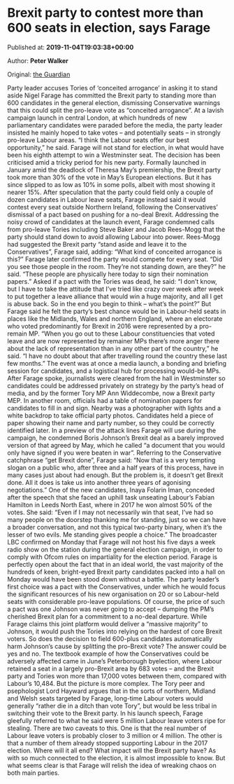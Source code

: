 
# Brexit party to contest more than 600 seats in election, says Farage

Published at: **2019-11-04T19:03:38+00:00**

Author: **Peter Walker**

Original: [the Guardian](https://www.theguardian.com/politics/2019/nov/04/brexit-party-contest-more-than-600-seats-election-says-farage)

Party leader accuses Tories of ‘conceited arrogance’ in asking it to stand aside
Nigel Farage has committed the Brexit party to standing more than 600 candidates in the general election, dismissing Conservative warnings that this could split the pro-leave vote as “conceited arrogance”.
At a lavish campaign launch in central London, at which hundreds of new parliamentary candidates were paraded before the media, the party leader insisted he mainly hoped to take votes – and potentially seats – in strongly pro-leave Labour areas. “I think the Labour seats offer our best opportunity,” he said.
Farage will not stand for election, in what would have been his eighth attempt to win a Westminster seat. The decision has been criticised amid a tricky period for his new party.
Formally launched in January amid the deadlock of Theresa May’s premiership, the Brexit party took more than 30% of the vote in May’s European elections. But it has since slipped to as low as 10% in some polls, albeit with most showing it nearer 15%.
After speculation that the party could field only a couple of dozen candidates in Labour leave seats, Farage instead said it would contest every seat outside Northern Ireland, following the Conservatives’ dismissal of a pact based on pushing for a no-deal Brexit.
Addressing the noisy crowd of candidates at the launch event, Farage condemned calls from pro-leave Tories including Steve Baker and Jacob Rees-Mogg that the party should stand down to avoid allowing Labour into power.
Rees-Mogg had suggested the Brexit party “stand aside and leave it to the Conservatives”, Farage said, adding: “What kind of conceited arrogance is this?”
Farage later confirmed the party would compete for every seat. “Did you see those people in the room. They’re not standing down, are they?” he said. “These people are physically here today to sign their nomination papers.”
Asked if a pact with the Tories was dead, he said: “I don’t know, but I have to take the attitude that I’ve tried like crazy over week after week to put together a leave alliance that would win a huge majority, and all I get is abuse back. So in the end you begin to think – what’s the point?”
But Farage said he felt the party’s best chance would be in Labour-held seats in places like the Midlands, Wales and northern England, where an electorate who voted predominantly for Brexit in 2016 were represented by a pro-remain MP.
“When you go out to these Labour constituencies that voted leave and are now represented by remainer MPs there’s more anger there about the lack of representation than in any other part of the country,” he said. “I have no doubt about that after travelling round the country these last few months.”
The event was at once a media launch, a bonding and briefing session for candidates, and a logistical hub for processing would-be MPs.
After Farage spoke, journalists were cleared from the hall in Westminster so candidates could be addressed privately on strategy by the party’s head of media, and by the former Tory MP Ann Widdecombe, now a Brexit party MEP.
In another room, officials had a table of nomination papers for candidates to fill in and sign. Nearby was a photographer with lights and a white backdrop to take official party photos. Candidates held a piece of paper showing their name and party number, so they could be correctly identified later.
In a preview of the attack lines Farage will use during the campaign, he condemned Boris Johnson’s Brexit deal as a barely improved version of that agreed by May, which he called “a document that you would only have signed if you were beaten in war”.
Referring to the Conservative catchphrase “get Brexit done”, Farage said: “Now that is a very tempting slogan on a public who, after three and a half years of this process, have in many cases just about had enough. But the problem is, it doesn’t get Brexit done. All it does is take us into another three years of agonising negotiations.”
One of the new candidates, Inaya Folarin Iman, conceded after the speech that she faced an uphill task unseating Labour’s Fabian Hamilton in Leeds North East, where in 2017 he won almost 50% of the votes.
She said: “Even if I may not necessarily win that seat, I’ve had so many people on the doorstep thanking me for standing, just so we can have a broader conversation, and not this typical two-party binary, when it’s the lesser of two evils. Me standing gives people a choice.”
The broadcaster LBC confirmed on Monday that Farage will not host his five days a week radio show on the station during the general election campaign, in order to comply with Ofcom rules on impartiality for the election period.
Farage is perfectly open about the fact that in an ideal world, the vast majority of the hundreds of keen, bright-eyed Brexit party candidates packed into a hall on Monday would have been stood down without a battle.
The party leader’s first choice was a pact with the Conservatives, under which he would focus the significant resources of his new organisation on 20 or so Labour-held seats with considerable pro-leave populations.
Of course, the price of such a pact was one Johnson was never going to accept – dumping the PM’s cherished Brexit plan for a commitment to a no-deal departure. While Farage claims this joint platform would deliver a “massive majority” to Johnson, it would push the Tories into relying on the hardest of core Brexit voters.
So does the decision to field 600-plus candidates automatically harm Johnson’s cause by splitting the pro-Brexit vote? The answer could be yes and no.
The textbook example of how the Conservatives could be adversely affected came in June’s Peterborough byelection, where Labour retained a seat in a largely pro-Brexit area by 683 votes – and the Brexit party and Tories won more than 17,000 votes between them, compared with Labour’s 10,484.
But the picture is more complex. The Tory peer and psephologist Lord Hayward argues that in the sorts of northern, Midland and Welsh seats targeted by Farage, long-time Labour voters would generally “rather die in a ditch than vote Tory”, but would be less tribal in switching their vote to the Brexit party.
In his launch speech, Farage gleefully referred to what he said were 5 million Labour leave voters ripe for stealing.
There are two caveats to this. One is that the real number of Labour leave voters is probably closer to 3 million or 4 million. The other is that a number of them already stopped supporting Labour in the 2017 election.
Where will it all end? What impact will the Brexit party have? As with so much connected to the election, it is almost impossible to know. But what seems clear is that Farage will relish the idea of wreaking chaos on both main parties.
